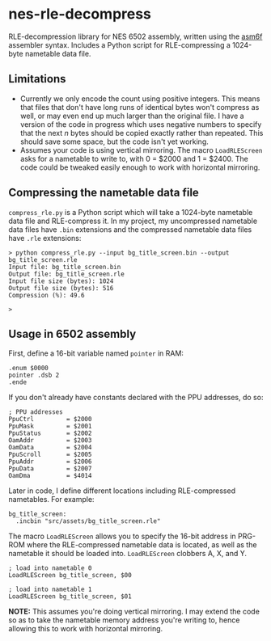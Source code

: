 # nes-rle-decompress
RLE-decompression library for NES 6502 assembly, written using the [asm6f][asm6f] assembler
syntax. Includes a Python script for RLE-compressing a 1024-byte nametable data file.

## Limitations
* Currently we only encode the count using positive integers. This means that files that don't
have long runs of identical bytes won't compress as well, or may even end up much larger than
the original file. I have a version of the code in progress which uses negative numbers to specify
that the next *n* bytes should be copied exactly rather than repeated. This should save some space,
but the code isn't yet working.
* Assumes your code is using vertical mirroring. The macro `LoadRLEScreen` asks for a nametable
to write to, with 0 = $2000 and 1 = $2400. The code could be tweaked easily enough to work with
horizontal mirroring.

## Compressing the nametable data file
`compress_rle.py` is a Python script which will take a 1024-byte nametable data file and
RLE-compress it. In my project, my uncompressed nametable data files have `.bin` extensions
and the compressed nametable data files have `.rle` extensions:

```
> python compress_rle.py --input bg_title_screen.bin --output bg_title_screen.rle
Input file: bg_title_screen.bin
Output file: bg_title_screen.rle
Input file size (bytes): 1024
Output file size (bytes): 516
Compression (%): 49.6

>
```

## Usage in 6502 assembly
First, define a 16-bit variable named `pointer` in RAM:

```
.enum $0000
pointer .dsb 2
.ende
```

If you don't already have constants declared with the PPU addresses, do so:

```
; PPU addresses
PpuCtrl			= $2000
PpuMask			= $2001
PpuStatus		= $2002
OamAddr			= $2003
OamData			= $2004
PpuScroll		= $2005
PpuAddr			= $2006
PpuData			= $2007
OamDma			= $4014
```

Later in code, I define different locations including RLE-compressed nametables.
For example:

```
bg_title_screen:
  .incbin "src/assets/bg_title_screen.rle"
```

The macro `LoadRLEScreen` allows you to specify the 16-bit address in PRG-ROM
where the RLE-compressed nametable data is located, as well as the nametable
it should be loaded into. `LoadRLEScreen` clobbers A, X, and Y.

```
; load into nametable 0
LoadRLEScreen bg_title_screen, $00

; load into nametable 1
LoadRLEScreen bg_title_screen, $01
```

**NOTE:** This assumes you're doing vertical mirroring. I may extend the code so
as to take the nametable memory address you're writing to, hence allowing this
to work with horizontal mirroring.

[asm6f]: https://github.com/freem/asm6f
